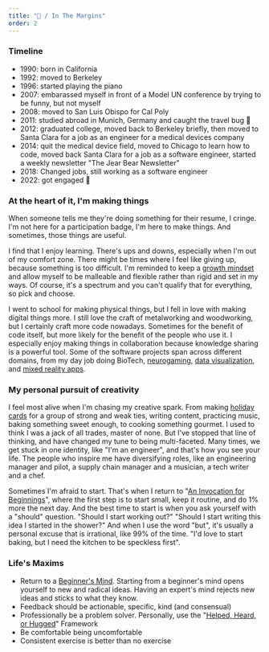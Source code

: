 ```yaml
---
title: "🔖 / In The Margins"
order: 2
---
```


### Timeline

- 1990: born in California
- 1992: moved to Berkeley
- 1996: started playing the piano
- 2007: embarassed myself in front of a Model UN conference by trying to be funny, but not myself
- 2008: moved to San Luis Obispo for Cal Poly
- 2011: studied abroad in Munich, Germany and caught the travel bug 🐞
- 2012: graduated college, moved back to Berkeley briefly, then moved to Santa Clara for a job as an engineer for a medical devices company
- 2014: quit the medical device field, moved to Chicago to learn how to code, moved back Santa Clara for a job as a software engineer, started a weekly newsletter "The Jear Bear Newsletter"
- 2018: Changed jobs, still working as a software engineer
- 2022: got engaged 💍

### At the heart of it, I'm making things

When someone tells me they're doing something for their resume, I cringe. I'm not here for a participation badge, I'm here to make things. And sometimes, those things are useful.

I find that I enjoy learning. There's ups and downs, especially when I'm out of my comfort zone. There might be times where I feel like giving up, because something is too difficult. I'm reminded to keep a [growth mindset](/curation/books/2015-02-09-mindset) and allow myself to be malleable and flexible rather than rigid and set in my ways. Of course, it's a spectrum and you can't qualify that for everything, so pick and choose.

I went to school for making physical things, but I fell in love with making digital things more. I still love the craft of metalworking and woodworking, but I certainly craft more code nowadays. Sometimes for the benefit of code itself, but more likely for the benefit of the people who use it. I especially enjoy making things in collaboration because knowledge sharing is a powerful tool. Some of the software projects span across different domains, from my day job doing BioTech, [neurogaming](/project/2015-05-02-pac-man/), [data visualization](/project/2017-10-15-garbage-in-garbage-out/), and [mixed reality apps](/project/2016-06-04-zika-vr/).

### My personal pursuit of creativity

I feel most alive when I'm chasing my creative spark. From making [holiday cards](/project/2019-12-05-holiday-charity/) for a group of strong and weak ties, writing content, practicing music, baking something sweet enough, to cooking something gourmet. I used to think I was a jack of all trades, master of none. But I've stopped that line of thinking, and have changed my tune to being multi-faceted. Many times, we get stuck in one identity, like "I'm an engineer", and that's how you see your life. The people who inspire me have diversifying roles, like an engineering manager and pilot, a supply chain manager and a musician, a tech writer and a chef.

Sometimes I'm afraid to start. That's when I return to "[An Invocation for Beginnings](/blog/2015-03-23-on-an-open-dialogue/)", where the first step is to start small, keep it routine, and do 1% more the next day. And the best time to start is when you ask yourself with a "should" question. "Should I start working out?" "Should I start writing this idea I started in the shower?" And when I use the word "but", it's usually a personal excuse that is irrational, like 99% of the time. "I'd love to start baking, but I need the kitchen to be speckless first".

### Life's Maxims

<!-- > The only way to make sense out of change is to plunge into it, move with it, and join the dance.
> -- Alan Watts -->

- Return to a [Beginner's Mind](https://zenhabits.net/beginner/). Starting from a beginner's mind opens yourself to new and radical ideas. Having an expert's mind rejects new ideas and sticks to what they know.
- Feedback should be actionable, specific, kind (and consensual)
- Professionally be a problem solver. Personally, use the "[Helped, Heard, or Hugged](https://www.nytimes.com/2023/04/07/well/emotions-support-relationships.html)" Framework
- Be comfortable being uncomfortable
- Consistent exercise is better than no exercise

<!-- ### Still Curious?

I've written a bunch of blog posts that highlight my spirit, including:

- [My Top Favorite Questions](/blog/2023-05-25-top-favorite-questions/)
- My Personal Life Stack (forthcoming) -->
